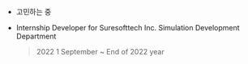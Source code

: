 
- 고민하는 중

- Internship Developer for Suresofttech Inc. Simulation Development Department
    > 2022 1 September ~  End of 2022 year
<!---
RafesiA/RafesiA is a ✨ special ✨ repository because its `README.md` (this file) appears on your GitHub profile.
You can click the Preview link to take a look at your changes.
--->
